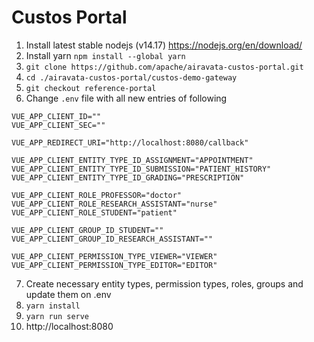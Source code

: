 # Custos Portal

1. Install latest stable nodejs (v14.17) https://nodejs.org/en/download/
2. Install yarn `npm install --global yarn`
3. `git clone https://github.com/apache/airavata-custos-portal.git`
4. `cd ./airavata-custos-portal/custos-demo-gateway`
5. `git checkout reference-portal`
6. Change `.env` file with all new entries of following

```
VUE_APP_CLIENT_ID=""
VUE_APP_CLIENT_SEC=""

VUE_APP_REDIRECT_URI="http://localhost:8080/callback"

VUE_APP_CLIENT_ENTITY_TYPE_ID_ASSIGNMENT="APPOINTMENT"
VUE_APP_CLIENT_ENTITY_TYPE_ID_SUBMISSION="PATIENT_HISTORY"
VUE_APP_CLIENT_ENTITY_TYPE_ID_GRADING="PRESCRIPTION"

VUE_APP_CLIENT_ROLE_PROFESSOR="doctor"
VUE_APP_CLIENT_ROLE_RESEARCH_ASSISTANT="nurse"
VUE_APP_CLIENT_ROLE_STUDENT="patient"

VUE_APP_CLIENT_GROUP_ID_STUDENT=""
VUE_APP_CLIENT_GROUP_ID_RESEARCH_ASSISTANT=""

VUE_APP_CLIENT_PERMISSION_TYPE_VIEWER="VIEWER"
VUE_APP_CLIENT_PERMISSION_TYPE_EDITOR="EDITOR"
```

7. Create necessary entity types, permission types, roles, groups and update them on .env
8. `yarn install`
9. `yarn run serve`
10. http://localhost:8080

